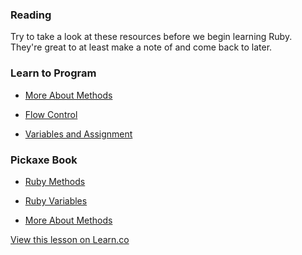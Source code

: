 ### Reading

Try to take a look at these resources before we begin learning Ruby. They're great to at least make a note of and come back to later.

### Learn to Program

* [More About Methods](https://d1b10bmlvqabco.cloudfront.net/attach/hkjtqk0lh4djm/hi3upuga38k1h/hm144ko2ke51/learn_to_program_more_about_methods.pdf)

* [Flow Control](https://d1b10bmlvqabco.cloudfront.net/attach/hkjtqk0lh4djm/hi3upuga38k1h/hm1442pwtf80/learn_to_program_flow_control.pdf)

* [Variables and Assignment](https://d1b10bmlvqabco.cloudfront.net/attach/hkjtqk0lh4djm/hi3upuga38k1h/hm144xdsvcv6/learn_to_program_variables.pdf)

### Pickaxe Book

 * [Ruby Methods](https://d1b10bmlvqabco.cloudfront.net/attach/hkjtqk0lh4djm/hi3upuga38k1h/hm145fgikijq/programming_ruby_methods.pdf)

* [Ruby Variables](https://d1b10bmlvqabco.cloudfront.net/attach/hkjtqk0lh4djm/hi3upuga38k1h/hm14603nedcv/programming_ruby_variables.pdf)

* [More About Methods](https://d1b10bmlvqabco.cloudfront.net/attach/hkjtqk0lh4djm/hi3upuga38k1h/hm145ozksq8z/programming_ruby_more_methods.pdf)

<a href='https://learn.co/lessons/beginning-ruby-resources-readme' data-visibility='hidden'>View this lesson on Learn.co</a>
